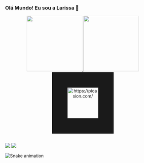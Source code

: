 ### Olá Mundo! Eu sou a Larissa 👋

<!--
**larissalimaa/larissalimaa** is a ✨ _special_ ✨ repository because its `README.md` (this file) appears on your GitHub profile.

Here are some ideas to get you started:

- 🔭 I’m currently working on Maching Learning
- 🌱 I’m currently learning ...
- 👯 I’m looking to collaborate on ...
- 🤔 I’m looking for help with ...
- 💬 Ask me about Music
- 📫 How to reach me: ...
- 😄 Pronouns: ...
- ⚡ Fun fact: ...
-->

<div align="center">
  <a href="https://github.com/larissalimaa">
  <img height="180em" src="https://github-readme-stats.vercel.app/api?username=larissalimaa&show_icons=true&theme=dracula&include_all_commits=true&count_private=true"/>
  <img height="180em" src="https://github-readme-stats.vercel.app/api/top-langs/?username=larissalimaa&layout=compact&langs_count=7&theme=dracula"/>
  <a href="https://picasion.com/"><img src="https://i.picasion.com/pic91/7b260c5558228619198ed952e667c3ec.gif" width="100" height="100" border="50px" alt="https://picasion.com/" /></a><br /><a href="https://picasion.com/"></a>
</div>

  ##
 <div> 
 
  <a href = "mailto:larissalima@ice.ufjf.br"><img src="https://img.shields.io/badge/-Gmail-%23333?style=for-the-badge&logo=gmail&logoColor=white" target="_blank"></a>
  <a href="https://www.linkedin.com/in/larissa-de-lima-81a90120a/" target="_blank"><img src="https://img.shields.io/badge/-LinkedIn-%230077B5?style=for-the-badge&logo=linkedin&logoColor=white" target="_blank"></a> 
 
![Snake animation](https://github.com/larissalimaa/larissalimaa/blob/output/github-contribution-grid-snake.svg)
   
 
</div>
